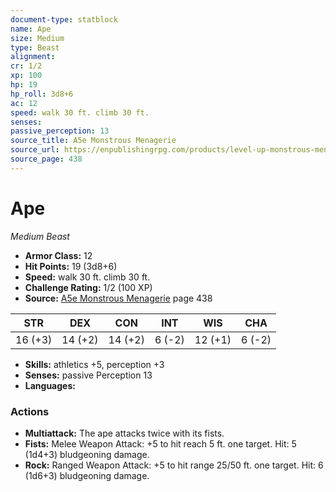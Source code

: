 ```yaml
---
document-type: statblock
name: Ape
size: Medium
type: Beast
alignment: 
cr: 1/2
xp: 100
hp: 19
hp_roll: 3d8+6
ac: 12
speed: walk 30 ft. climb 30 ft.
senses: 
passive_perception: 13
source_title: A5e Monstrous Menagerie
source_url: https://enpublishingrpg.com/products/level-up-monstrous-menagerie-a5e
source_page: 438
---
```


# Ape

*Medium* *Beast*

- **Armor Class:** 12
- **Hit Points:** 19 (3d8+6)
- **Speed:** walk 30 ft. climb 30 ft.
- **Challenge Rating:** 1/2 (100 XP)
- **Source:** [A5e Monstrous Menagerie](https://enpublishingrpg.com/products/level-up-monstrous-menagerie-a5e) page 438

| STR | DEX | CON | INT | WIS | CHA |
| --- | --- | --- | --- | --- | --- |
| 16 (+3) | 14 (+2) | 14 (+2) | 6 (-2) | 12 (+1) | 6 (-2) |

- **Skills:** athletics +5, perception +3
- **Senses:** passive Perception 13
- **Languages:** 

### Actions

- **Multiattack:** The ape attacks twice with its fists.
- **Fists:** Melee Weapon Attack: +5 to hit  reach 5 ft.  one target. Hit: 5 (1d4+3) bludgeoning damage.
- **Rock:** Ranged Weapon Attack: +5 to hit  range 25/50 ft.  one target. Hit: 6 (1d6+3) bludgeoning damage.
